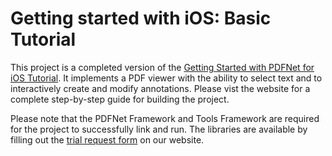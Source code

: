 Getting started with iOS: Basic Tutorial
===================

This project is a completed version of the [Getting Started with PDFNet for iOS Tutorial](https://blog.pdftron.com/2016/11/14/getting-started-with-pdfnet-for-ios/).
It implements a PDF viewer with the ability to select text and to interactively create and modify annotations. Please vist the website for a complete step-by-step guide for building the project.

Please note that the PDFNet Framework and Tools Framework are required for the project to successfully link and run. The libraries are available by filling out the [trial request form](http://www.pdftron.com/pdfnet/mobile/request_trial.html) on our website.